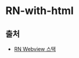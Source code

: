 # RN-with-html

## 출처
- [RN Webview 스택](https://sinnerr0.medium.com/reactnative%EC%97%90%EC%84%9C-webview%EB%A5%BC-%EC%82%AC%EC%9A%A9%ED%95%A0-%EB%95%8C-multi-webview%EB%A5%BC-%EC%82%AC%EC%9A%A9%ED%95%98%EB%A9%B0-stack%EC%9C%BC%EB%A1%9C-%EC%8C%93%EB%8A%94-%EB%B0%A9%EC%95%88-6134d466b5bc)